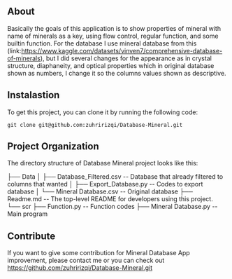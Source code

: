 ##  About

Basically the goals of this application is to show properties of mineral with name of minerals as a key, using flow control, regular function, and some builtin function. 
For the database I use mineral database from this (link:https://www.kaggle.com/datasets/vinven7/comprehensive-database-of-minerals), but I did several changes for the appearance as in crystal structure, diaphaneity, and optical properties which in original database shown as numbers, I change it so the columns values shown as descriptive.

## Instalastion

To get this project, you can clone it by running the following code:

    git clone git@github.com:zuhririzqi/Database-Mineral.git


##  Project Organization

The directory structure of Database Mineral project looks like this:

├── Data
│   ├── Database_Filtered.csv           -- Database that already filtered to columns that wanted
│   ├── Export_Database.py              -- Codes to export database
│   └── Mineral Database.csv            -- Original database
├── Readme.md                           -- The top-level README for developers using this project.
└── scr
    ├── Function.py                     -- Function codes
    ├── Mineral Database.py             -- Main program
 
 
## Contribute

If you want to give some contribution for Mineral Database App improvement, 
please contact me or you can check out https://github.com/zuhririzqi/Database-Mineral.git




 
